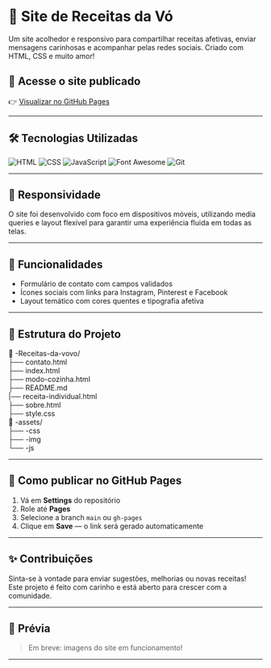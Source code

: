 # 🍲 Site de Receitas da Vó

Um site acolhedor e responsivo para compartilhar receitas afetivas, enviar mensagens carinhosas e acompanhar pelas redes sociais. Criado com HTML, CSS e muito amor!

## 🔗 Acesse o site publicado

👉 [Visualizar no GitHub Pages](https://samirasfonseca.github.io/Site-de-Receitas/)

---

## 🛠️ Tecnologias Utilizadas

![HTML](https://img.shields.io/badge/HTML5-E34F26?style=for-the-badge&logo=html5&logoColor=white)
![CSS](https://img.shields.io/badge/CSS3-1572B6?style=for-the-badge&logo=css3&logoColor=white)
![JavaScript](https://img.shields.io/badge/JavaScript-F7DF1E?style=for-the-badge&logo=javascript&logoColor=black)
![Font Awesome](https://img.shields.io/badge/Font%20Awesome-339AF0?style=for-the-badge&logo=fontawesome&logoColor=white)
![Git](https://img.shields.io/badge/Git-F05032?style=for-the-badge&logo=git&logoColor=white)



---

## 📱 Responsividade

O site foi desenvolvido com foco em dispositivos móveis, utilizando media queries e layout flexível para garantir uma experiência fluida em todas as telas.

---

## 💌 Funcionalidades

- Formulário de contato com campos validados
- Ícones sociais com links para Instagram, Pinterest e Facebook
- Layout temático com cores quentes e tipografia afetiva

---

## 📂 Estrutura do Projeto

📁 -Receitas-da-vovo/ <br>
├── contato.html <br>
├── index.html <br>
├── modo-cozinha.html <br>
├──  README.md <br>
|── receita-individual.html <br>
├── sobre.html <br>
├── style.css <br>
📁 -assets/ <br>
├── -css <br>
├── -img <br>
└──  -js <br>


---

## 🚀 Como publicar no GitHub Pages

1. Vá em **Settings** do repositório
2. Role até **Pages**
3. Selecione a branch `main` ou `gh-pages`
4. Clique em **Save** — o link será gerado automaticamente

---

## ✨ Contribuições

Sinta-se à vontade para enviar sugestões, melhorias ou novas receitas! Este projeto é feito com carinho e está aberto para crescer com a comunidade.

---

## 📸 Prévia

> Em breve: imagens do site em funcionamento!

---



